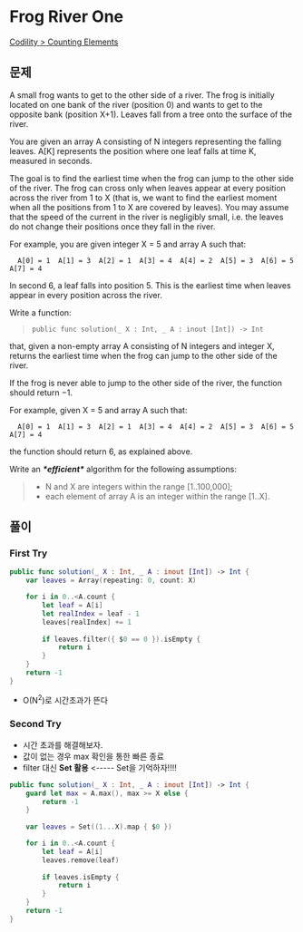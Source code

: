 # Frog River One

[Codility > Counting Elements](https://app.codility.com/programmers/lessons/4-counting_elements/frog_river_one/)



## 문제

A small frog wants to get to the other side of a river. The frog is initially located on one bank of the river (position 0) and wants to get to the opposite bank (position X+1). Leaves fall from a tree onto the surface of the river.

You are given an array A consisting of N integers representing the falling leaves. A[K] represents the position where one leaf falls at time K, measured in seconds.

The goal is to find the earliest time when the frog can jump to the other side of the river. The frog can cross only when leaves appear at every position across the river from 1 to X (that is, we want to find the earliest moment when all the positions from 1 to X are covered by leaves). You may assume that the speed of the current in the river is negligibly small, i.e. the leaves do not change their positions once they fall in the river.

For example, you are given integer X = 5 and array A such that:

```
  A[0] = 1  A[1] = 3  A[2] = 1  A[3] = 4  A[4] = 2  A[5] = 3  A[6] = 5  A[7] = 4
```

In second 6, a leaf falls into position 5. This is the earliest time when leaves appear in every position across the river.

Write a function:

> ```
> public func solution(_ X : Int, _ A : inout [Int]) -> Int
> ```

that, given a non-empty array A consisting of N integers and integer X, returns the earliest time when the frog can jump to the other side of the river.

If the frog is never able to jump to the other side of the river, the function should return −1.

For example, given X = 5 and array A such that:

```
  A[0] = 1  A[1] = 3  A[2] = 1  A[3] = 4  A[4] = 2  A[5] = 3  A[6] = 5  A[7] = 4
```

the function should return 6, as explained above.

Write an ***\*efficient\**** algorithm for the following assumptions:

> - N and X are integers within the range [1..100,000];
> - each element of array A is an integer within the range [1..X].



## 풀이 

### First Try

```swift
public func solution(_ X : Int, _ A : inout [Int]) -> Int {
    var leaves = Array(repeating: 0, count: X)

    for i in 0..<A.count {
        let leaf = A[i]
        let realIndex = leaf - 1
        leaves[realIndex] += 1
        
        if leaves.filter({ $0 == 0 }).isEmpty {
            return i
        }
    }
    return -1
}
```

- O(N<sup>2</sup>)로 시간초과가 뜬다



### Second Try

- 시간 초과를 해결해보자.
- 값이 없는 경우 max 확인을 통한 빠른 종료
- filter 대신 **Set 활용** <----- Set을 기억하자!!!!

```swift
public func solution(_ X : Int, _ A : inout [Int]) -> Int {
    guard let max = A.max(), max >= X else {
        return -1
    }
    
    var leaves = Set((1...X).map { $0 })

    for i in 0..<A.count {
        let leaf = A[i]
        leaves.remove(leaf)
        
        if leaves.isEmpty {
            return i
        }
    }
    return -1
}
```

